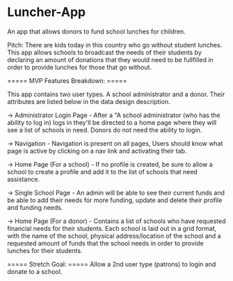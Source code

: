 # Luncher-App
An app that allows donors to fund school lunches for children.

Pitch: There are kids today in this country who go without student lunches. This app allows schools to broadcast the needs of their students by declaring an amount of donations that they would need to be fullfilled in order to provide lunches for those that go without. 

===== MVP Features Breakdown: =====

This app contains two user types. A school administrator and a donor. Their attributes are listed below in the data design description.

-> Administrator Login Page - After a "A school administrator (who has the ability to log in) logs in they'll be directed to a home page where they will see a list of schools in need. Donors do not need the ability to login. 

-> Navigation - Navigation is present on all pages, Users should know what page is active by clicking on a nav link and activating their tab.

-> Home Page  (For a school) - If no profile is created, be sure to allow a school to create a profile and add it to the list of schools that need assistance. 

-> Single School Page - An admin will be able to see their current funds and be able to add their needs for more funding, update and delete their profile and funding needs.

-> Home Page (For a donor) - Contains a list of schools who have requested financial needs for their students. Each school is laid out in a grid format, with the name of the school, physical address/location of the school and a requested amount of funds that the school needs in order to provide lunches for their students.

===== Stretch Goal: =====
Allow a 2nd user type (patrons) to login and donate to a school. 
